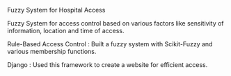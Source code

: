 Fuzzy System for Hospital Access

Fuzzy System for access control based on various factors like sensitivity of information, location and time of access.

Rule-Based Access Control : Built a fuzzy system with Scikit-Fuzzy and various membership functions.

Django : Used this framework to create a website for efficient access.
